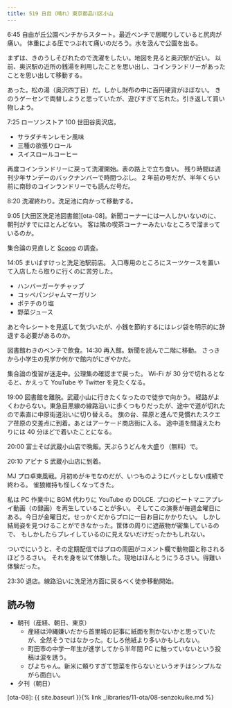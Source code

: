 ```yaml
---
title: 519 日目（晴れ）東京都品川区小山
---
```


6:45 自由が丘公園ベンチからスタート。最近ベンチで居眠りしていると尻肉が痛い。
体重による圧でつぶれて痛いのだろう。水を汲んで公園を出る。

まずは、きのうしそびれたので洗濯をしたい。地図を見ると奥沢駅が近い。
以前、奥沢駅の近所の銭湯を利用したことを思い出し、コインランドリーがあったことを思い出して移動する。

あった。松の湯（奥沢四丁目）だ。しかし財布の中に百円硬貨がほぼない。
きのうゲーセンで両替しようと思っていたが、遊びすぎて忘れた。引き返して買い物しよう。

7:25 ローソンストア 100 世田谷奥沢店。

* サラダチキンレモン風味
* 三種の欲張りロール
* スイスロールコーヒー

再度コインランドリーに戻って洗濯開始。表の路上で立ち食い。
残り時間は週刊少年サンデーのバックナンバーで時間つぶし。
2 年前の号だが、半年くらい前に南砂のコインランドリーでも読んだ号だ。

8:20 洗濯終わり。洗足池に向かって移動する。

9:05 [大田区洗足池図書館][ota-08]。新聞コーナーには一人しかいないのに、朝刊がすでにほとんどない。
客は隣の喫茶コーナーみたいなところで溜まっているのか。

集合論の見直しと [Scoop](https://scoop.sh/) の調査。

14:05 まいばすけっと洗足池駅前店。
入口専用のところにスーツケースを置いて入店したら取りに行くのに苦労した。

* ハンバーガーケチャップ
* コッペパンジャムマーガリン
* ポテチのり塩
* 野菜ジュース

あと今レシートを見返して気づいたが、小銭を節約するにはレジ袋を明示的に辞退する必要があるのか。

図書館わきのベンチで飲食。14:30 再入館。新聞を読んで二階に移動。
さっきから小学生の見学か何かで館内がにぎやかだ。

集合論の復習が迷走中。公理集の確認まで戻った。
Wi-Fi が 30 分で切れるとなると、かえって YouTube や Twitter を見たくなる。

19:00 図書館を離脱。武蔵小山に行きたくなったので徒歩で向かう。
経路がよくわからない。東急目黒線の線路沿いに歩くつもりだったが、途中で道が切れたので素直に中原街道沿いに切り替える。
旗の台、荏原と進んで見慣れたスクエア荏原の交差点に到着。あとはアーケード商店街に入る。
途中道を間違えたわりには 40 分ほどで着いたことになる。

20:00 富士そば武蔵小山店で晩飯。天ぷらうどんを大盛り（無料）で。

20:10 アピナ S 武蔵小山店に到着。

MJ プロ卓東風戦。月初めがキモなのだが、いつものようにパッとしない成績で終わる。
雀狼維持も怪しくなってきた。

私は PC 作業中に BGM 代わりに YouTube の DOLCE. プロのビートマニアプレイ動画（の録画）を再生していることが多い。
そしてこの演奏が毎週金曜日にある。今日が金曜日だ。せっかくだからプロに一目お目にかかりたい。
しかし結局姿を見つけることができなかった。筐体の周りに遮蔽物が密集しているので、
もしかしたらプレイしているのに見えないだけだったかもしれない。

ついでにいうと、その定期配信ではプロの周囲がコメント欄で動物園と称されるほどうるさい。
それを身を以て体験した。現地はほんとうにうるさい。得難い体験だった。

23:30 退店。線路沿いに洗足池方面に戻るべく徒歩移動開始。

## 読み物

* 朝刊（産経、朝日、東京）
  * 産経は沖縄嫌いだから首里城の記事に紙面を割かないかと思っていたが、全然そうではなかった。むしろ他紙より多いかもしれない。
  * 町田市の中学一年生が進学してから半年間 PC に触っていないという投稿は涙を誘う。
  * ぴよちゃん。新米に頼りすぎて惣菜を作らないというオチはシンプルながら面白い。
* 夕刊（朝日）

[ota-08]: {{ site.baseurl }}{% link _libraries/11-ota/08-senzokuike.md %}
